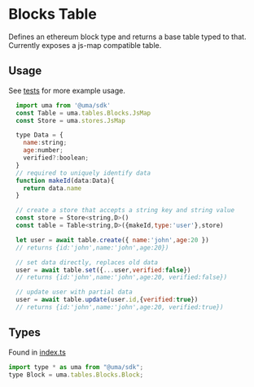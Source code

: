 # Blocks Table

Defines an ethereum block type and returns a base table typed to that. Currently exposes a js-map compatible table.

## Usage

See [tests](./js-map.test.ts) for more example usage.

```js
  import uma from '@uma/sdk'
  const Table = uma.tables.Blocks.JsMap
  const Store = uma.stores.JsMap

  type Data = {
    name:string;
    age:number;
    verified?:boolean;
  }
  // required to uniquely identify data
  function makeId(data:Data){
    return data.name
  }

  // create a store that accepts a string key and string value
  const store = Store<string,D>()
  const table = Table<string,D>({makeId,type:'user'},store)

  let user = await table.create({ name:'john',age:20 })
  // returns {id:'john',name:'john',age:20})

  // set data directly, replaces old data
  user = await table.set({...user,verified:false})
  // returns {id:'john',name:'john',age:20, verified:false})

  // update user with partial data
  user = await table.update(user.id,{verified:true})
  // returns {id:'john',name:'john',age:20, verified:true})

```

## Types

Found in [index.ts](./index.ts)

```js
import type * as uma from "@uma/sdk";
type Block = uma.tables.Blocks.Block;
```

